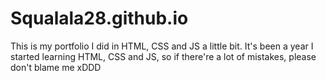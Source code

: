
# Squalala28.github.io

This is my portfolio I did in HTML, CSS and JS a little bit. It's been  a year I started learning HTML, CSS and JS, so if there're a lot of mistakes, please don't blame me xDDD
